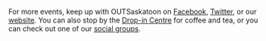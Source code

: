 For more events, keep up with OUTSaskatoon on
[Facebook](https://www.facebook.com/outsaskatoon),
[Twitter](http://twitter.com/OUTSaskatoon), or our
[website](http://outsaskatoon.ca). You can also stop by the [Drop-in
Centre](http://www.outsaskatoon.ca/contact) for coffee and tea, or you
can check out one of our [social groups](http://www.outsaskatoon.ca/social_groups).

